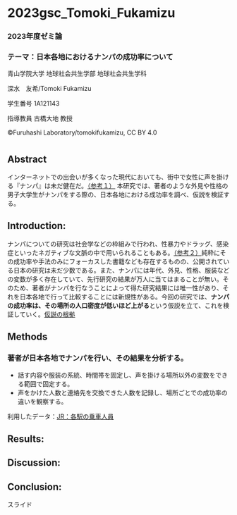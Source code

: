 # 2023gsc_Tomoki_Fukamizu
### 2023年度ゼミ論
### テーマ：日本各地におけるナンパの成功率について
青山学院大学 地球社会共生学部 地球社会共生学科

深水　友希/Tomoki Fukamizu

学生番号 1A121143

指導教員 古橋大地 教授

©︎Furuhashi Laboratory/tomokifukamizu, CC BY 4.0

# 
## 


## Abstract
インターネットでの出会いが多くなった現代においても、街中で女性に声を掛ける『ナンパ』は未だ健在だ。[（参考１）](https://github.com/furuhashilab/2023gsc_Tomoki_Fukamizu/issues/5#issue-2116262922)
本研究では、著者のような外見や性格の男子大学生がナンパをする際の、日本各地における成功率を調べ、仮説を検証する。

## Introduction:
ナンパについての研究は社会学などの枠組みで行われ、性暴力やドラッグ、感染症といったネガティブな文脈の中で用いられることもある。[（参考２）](https://github.com/furuhashilab/2023gsc_Tomoki_Fukamizu/issues/6#issue-2116278621)純粋にその成功率や手法のみにフォーカスした書籍なども存在するものの、公開されている日本の研究は未だ少数である。また、ナンパには年代、外見、性格、服装などの変数が多く存在していて、先行研究の結果が万人に当てはまることが無い。そのため、著者がナンパを行なうことによって得た研究結果には唯一性があり、それを日本各地で行って比較することには新規性がある。今回の研究では、**ナンパの成功率は、その場所の人口密度が低いほど上がる**という仮説を立て、これを検証していく。[仮説の根拠](https://github.com/furuhashilab/2023gsc_Tomoki_Fukamizu/issues/7#issue-2116472461)


## Methods

### 著者が日本各地でナンパを行い、その結果を分析する。
   - 話す内容や服装の系統、時間帯を固定し、声を掛ける場所以外の変数をできる範囲で固定する。
   - 声をかけた人数と連絡先を交換できた人数を記録し、場所ごとでの成功率の違いを観察する。

利用したデータ：[JR：各駅の乗車人員](https://www.jreast.co.jp/passenger/)

## Results:



## Discussion:


## Conclusion:


スライド
